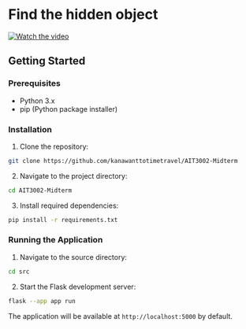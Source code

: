 # Find the hidden object 
[![Watch the video](https://img.youtube.com/vi/hk745rIIRPg/hqdefault.jpg)](https://www.youtube.com/embed/hk745rIIRPg)


## Getting Started

### Prerequisites
- Python 3.x
- pip (Python package installer)

### Installation

1. Clone the repository:
```bash
git clone https://github.com/kanawanttotimetravel/AIT3002-Midterm
```

2. Navigate to the project directory:
```bash
cd AIT3002-Midterm
```

3. Install required dependencies:
```bash
pip install -r requirements.txt
```

### Running the Application

1. Navigate to the source directory:
```bash
cd src
```

2. Start the Flask development server:
```bash
flask --app app run
```

The application will be available at `http://localhost:5000` by default.
